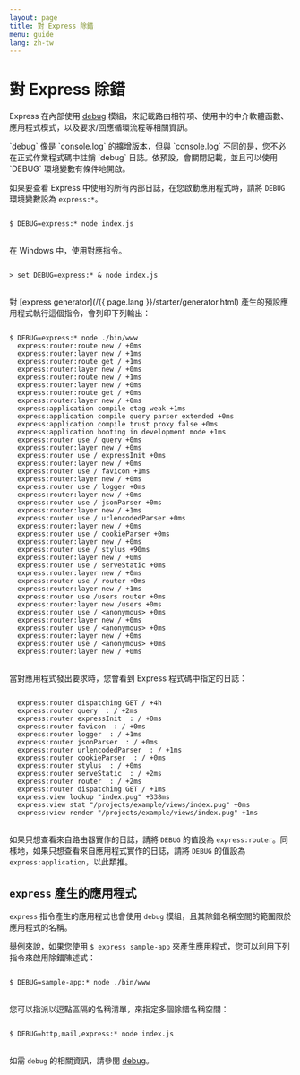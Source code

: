 ```yaml
---
layout: page
title: 對 Express 除錯
menu: guide
lang: zh-tw
---
```


# 對 Express 除錯

Express 在內部使用 [debug](https://www.npmjs.com/package/debug) 模組，來記載路由相符項、使用中的中介軟體函數、應用程式模式，以及要求/回應循環流程等相關資訊。

<div class="doc-box doc-info" markdown="1">
`debug` 像是 `console.log` 的擴增版本，但與 `console.log` 不同的是，您不必在正式作業程式碼中註銷 `debug` 日誌。依預設，會關閉記載，並且可以使用 `DEBUG` 環境變數有條件地開啟。
</div>

如果要查看 Express 中使用的所有內部日誌，在您啟動應用程式時，請將 `DEBUG` 環境變數設為 `express:*`。

<pre>
<code class="language-sh" translate="no">
$ DEBUG=express:* node index.js
</code>
</pre>

在 Windows 中，使用對應指令。

<pre>
<code class="language-sh" translate="no">
> set DEBUG=express:* & node index.js
</code>
</pre>

對 [express generator](/{{ page.lang }}/starter/generator.html) 產生的預設應用程式執行這個指令，會列印下列輸出：

<pre>
<code class="language-sh" translate="no">
$ DEBUG=express:* node ./bin/www
  express:router:route new / +0ms
  express:router:layer new / +1ms
  express:router:route get / +1ms
  express:router:layer new / +0ms
  express:router:route new / +1ms
  express:router:layer new / +0ms
  express:router:route get / +0ms
  express:router:layer new / +0ms
  express:application compile etag weak +1ms
  express:application compile query parser extended +0ms
  express:application compile trust proxy false +0ms
  express:application booting in development mode +1ms
  express:router use / query +0ms
  express:router:layer new / +0ms
  express:router use / expressInit +0ms
  express:router:layer new / +0ms
  express:router use / favicon +1ms
  express:router:layer new / +0ms
  express:router use / logger +0ms
  express:router:layer new / +0ms
  express:router use / jsonParser +0ms
  express:router:layer new / +1ms
  express:router use / urlencodedParser +0ms
  express:router:layer new / +0ms
  express:router use / cookieParser +0ms
  express:router:layer new / +0ms
  express:router use / stylus +90ms
  express:router:layer new / +0ms
  express:router use / serveStatic +0ms
  express:router:layer new / +0ms
  express:router use / router +0ms
  express:router:layer new / +1ms
  express:router use /users router +0ms
  express:router:layer new /users +0ms
  express:router use / &lt;anonymous&gt; +0ms
  express:router:layer new / +0ms
  express:router use / &lt;anonymous&gt; +0ms
  express:router:layer new / +0ms
  express:router use / &lt;anonymous&gt; +0ms
  express:router:layer new / +0ms
</code>
</pre>

當對應用程式發出要求時，您會看到 Express 程式碼中指定的日誌：

<pre>
<code class="language-sh" translate="no">
  express:router dispatching GET / +4h
  express:router query  : / +2ms
  express:router expressInit  : / +0ms
  express:router favicon  : / +0ms
  express:router logger  : / +1ms
  express:router jsonParser  : / +0ms
  express:router urlencodedParser  : / +1ms
  express:router cookieParser  : / +0ms
  express:router stylus  : / +0ms
  express:router serveStatic  : / +2ms
  express:router router  : / +2ms
  express:router dispatching GET / +1ms
  express:view lookup "index.pug" +338ms
  express:view stat "/projects/example/views/index.pug" +0ms
  express:view render "/projects/example/views/index.pug" +1ms
</code>
</pre>

如果只想查看來自路由器實作的日誌，請將 `DEBUG` 的值設為 `express:router`。同樣地，如果只想查看來自應用程式實作的日誌，請將 `DEBUG` 的值設為 `express:application`，以此類推。

## `express` 產生的應用程式

`express` 指令產生的應用程式也會使用 `debug` 模組，且其除錯名稱空間的範圍限於應用程式的名稱。

舉例來說，如果您使用 `$ express sample-app` 來產生應用程式，您可以利用下列指令來啟用除錯陳述式：

<pre>
<code class="language-sh" translate="no">
$ DEBUG=sample-app:* node ./bin/www
</code>
</pre>

您可以指派以逗點區隔的名稱清單，來指定多個除錯名稱空間：

<pre>
<code class="language-sh" translate="no">
$ DEBUG=http,mail,express:* node index.js
</code>
</pre>

如需 `debug` 的相關資訊，請參閱 [debug](https://www.npmjs.com/package/debug)。

